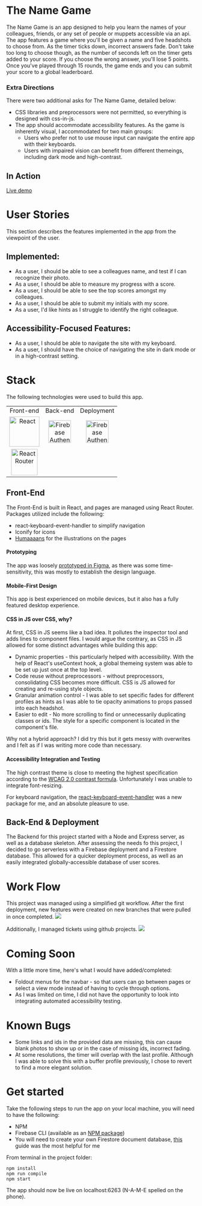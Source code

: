 # The Name Game
The Name Game is an app designed to help you learn the names of your colleagues, friends, or any set of people or muppets accessible via an api. The app features a game where you'll be given a name and five headshots to choose from. As the timer ticks down, incorrect answers fade. Don't take too long to choose though, as the number of seconds left on the timer gets added to your score. If you choose the wrong answer, you'll lose 5 points. Once you've played through 15 rounds, the game ends and you can submit your score to a global leaderboard. 

### Extra Directions
There were two additional asks for The Name Game, detailed below:
- CSS libraries and preprocessors were not permitted, so everything is designed with css-in-js.
- The app should accommodate accessibility features. As the game is inherently visual, I accommodated for two main groups:
  - Users who prefer not to use mouse input can navigate the entire app with their keyboards.
  - Users with impaired vision can benefit from different themeings, including dark mode and high-contrast.

## In Action

[Live demo](https://name-game-b1ca0.firebaseapp.com)

# User Stories
This section describes the features implemented in the app from the viewpoint of the user. 

## Implemented:
- As a user, I should be able to see a colleagues name, and test if I can recognize their photo.
- As a user, I should be able to measure my progress with a score. 
- As a user, I should be able to see the top scores amongst my colleagues.
- As a user, I should be able to submit my initials with my score.
- As a user, I'd like hints as I struggle to identify the right colleague.


## Accessibility-Focused Features:
- As a user, I should be able to navigate the site with my keyboard.
- As a user, I should have the choice of navigating the site in dark mode or in a high-contrast setting.

# Stack
The following technologies were used to build this app.

<table>
  <tr>
  </tr>
  <tr>
    <td align="center">Front-end</td>
    <td align="center">Back-end</td>
    <td align="center">Deployment</td>
  </tr>
  <tr>
    <td align="center"><img src="https://upload.wikimedia.org/wikipedia/commons/thumb/a/a7/React-icon.svg/1280px-React-icon.svg.png" alt="React" title="React" width="80px"/></td>
    <td align="center"><img src="https://avatars0.githubusercontent.com/u/42357678?v=4" alt="Firebase Authentication" title="Firebase Authentication" width="60px"/></td>
    <td align="center"><img src="https://avatars0.githubusercontent.com/u/42357678?v=4" alt="Firebase Authentication" title="Firebase Authentication" width="60px"/></td>
  </tr>
  <tr>
    <td align="center"><img src="https://cdn.worldvectorlogo.com/logos/react-router.svg" alt="React Router" title="React Router" width="70px"/></td>
  </tr>
</table>

## Front-End
The Front-End is built in React, and pages are managed using React Router. Packages utilized include the following:
- react-keyboard-event-handler to simplify navigation
- Iconify for icons
- [Humaaaans](https://www.npmjs.com/package/humaaans-native) for the illustrations on the pages

#### Prototyping
The app was loosely [prototyped in Figma](https://www.figma.com/file/CA6A2NMK9LKAqnPxGt0fF2/NameGame?node-id=17%3A0), as there was some time-sensitivity, this was mostly to establish the design language. 

#### Mobile-First Design
This app is best experienced on mobile devices, but it also has a fully featured desktop experience.

#### CSS in JS over CSS, why? 
At first, CSS in JS seems like a bad idea. It pollutes the inspector tool and adds lines to component files. I would argue the contrary, as CSS in JS allowed for some distinct advantages while building this app:
- Dynamic properties - this particularly helped with accessibility. With the help of React's useContext hook, a global themeing system was able to be set up just once at the top level. 
- Code reuse without preprocessors - without preprocessors, consolidating CSS becomes more difficult. CSS is JS allowed for creating and re-using style objects.
- Granular animation control - I was able to set specific fades for different profiles as hints as I was able to tie opacity animations to props passed into each headshot. 
- Easier to edit - No more scrolling to find or unnecessarily duplicating classes or ids. The style for a specific component is located in the component's file. 

Why not a hybrid approach? I did try this but it gets messy with overwrites and I felt as if I was writing more code than necessary.

#### Accessibility Integration and Testing
The high contrast theme is close to meeting the highest specification according to the [WCAG 2.0 contrast formula](https://snook.ca/technical/colour_contrast/colour.html#fg=33FF33,bg=000000). Unfortunately I was unable to integrate font-resizing.

For keyboard navigation, the [react-keyboard-event-handler](https://www.npmjs.com/package/react-keyboard-event-handler) was a new package for me, and an absolute pleasure to use. 

## Back-End & Deployment
The Backend for this project started with a Node and Express server, as well as a database skeleton. After assessing the needs fo this project, I decided to go serverless with a Firebase deployment and a Firestore database. This allowed for a quicker deployment process, as well as an easily integrated globally-accessible database of user scores. 

# Work Flow
This project was managed using a simplified git workflow. After the first deployment, new features were created on new branches that were pulled in once completed. 
![](https://raw.githubusercontent.com/ArohanD/NameGame/master/readmeMedia/gitViz.png)

Additionally, I managed tickets using github projects.
![](https://raw.githubusercontent.com/ArohanD/NameGame/master/readmeMedia/gitFlow.png)

# Coming Soon
With a little more time, here's what I would have added/completed:

- Foldout menus for the navbar - so that users can go between pages or select a view mode instead of having to cycle through options. 
- As I was limited on time, I did not have the opportunity to look into integrating automated accessibility testing. 

# Known Bugs
- Some links and ids in the provided data are missing, this can cause blank photos to show up or in the case of missing ids, incorrect fading.
- At some resolutions, the timer will overlap with the last profile. Although I was able to solve this with a buffer profile previously, I chose to revert to find a more elegant solution. 

# Get started

Take the following steps to run the app on your local machine, you will need to have the following:
- NPM
- Firebase CLI (available as an [NPM package](https://www.npmjs.com/package/firebase-tools))
- You will need to create your own Firestore document database, [this](https://sebhastian.com/react-firestore) guide was the most helpful for me

From terminal in the project folder:
```
npm install
npm run compile
npm start
```

The app should now be live on localhost:6263 (N-A-M-E spelled on the phone).